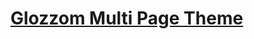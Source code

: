 
# [Glozzom Multi Page Theme](https://realvishalrana.github.io/BootStrap/Glozzom%20Multi%20Page%20Theme/)
